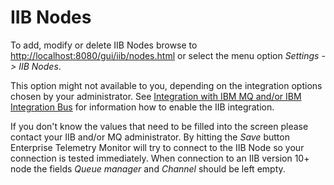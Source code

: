 # IIB Nodes
To add, modify or delete IIB Nodes browse to <http://localhost:8080/gui/iib/nodes.html> or select the menu option *Settings -> IIB Nodes*. 

This option might not available to you, depending on the integration options chosen by your administrator. See [Integration with IBM MQ and/or IBM Integration Bus](../setup/integration-with-ibm.md) for information how to enable the IIB integration.

If you don't know the values that need to be filled into the screen please contact your IIB and/or MQ administrator. By hitting the *Save* button Enterprise Telemetry Monitor will try to connect to the IIB Node so your connection is tested immediately. When connection to an IIB version 10+ node the fields *Queue manager* and *Channel* should be left empty.